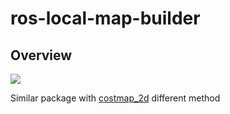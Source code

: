 # ros-local-map-builder

## Overview
![](https://github.com/msc9533/ros-local-map-publisher/blob/master/doc/capture_rviz.png?raw=true)



Similar package with [costmap_2d](http://wiki.ros.org/costmap_2d) different method